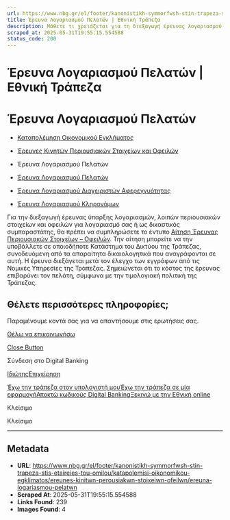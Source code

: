 ```yaml
---
url: https://www.nbg.gr/el/footer/kanonistikh-symmorfwsh-stin-trapeza-stis-etaireies-tou-omilou/katapolemisi-oikonomikou-egklimatos/ereunes-kinitwn-perousiakwn-stoixeiwn-ofeilwn/ereuna-logariasmou-pelatwn
title: Έρευνα Λογαριασμού Πελατών | Εθνική Τράπεζα
description: Μάθετε τι χρειάζεται για τη διεξαγωγή έρευνας λογαριασμού πελατών. Βρείτε περισσότερες πληροφορίες στο site της Εθνικής Τράπεζας!
scraped_at: 2025-05-31T19:55:15.554588
status_code: 200
---
```


# Έρευνα Λογαριασμού Πελατών | Εθνική Τράπεζα

# Έρευνα Λογαριασμού Πελατών

  * [Καταπολέμηση Οικονομικού Εγκλήματος](/el/footer/kanonistikh-symmorfwsh-stin-trapeza-stis-etaireies-tou-omilou/katapolemisi-oikonomikou-egklimatos)
  * [Έρευνες Κινητών Περιουσιακών Στοιχείων και Οφειλών](/el/footer/kanonistikh-symmorfwsh-stin-trapeza-stis-etaireies-tou-omilou/katapolemisi-oikonomikou-egklimatos/ereunes-kinitwn-perousiakwn-stoixeiwn-ofeilwn)
  * Έρευνα Λογαριασμού Πελατών 

  * [Έρευνα Λογαριασμού Πελατών](/el/footer/kanonistikh-symmorfwsh-stin-trapeza-stis-etaireies-tou-omilou/katapolemisi-oikonomikou-egklimatos/ereunes-kinitwn-perousiakwn-stoixeiwn-ofeilwn/ereuna-logariasmou-pelatwn)
  * [Έρευνα Λογαριασμού Διαχειριστών Αφερεγγυότητας](/el/footer/kanonistikh-symmorfwsh-stin-trapeza-stis-etaireies-tou-omilou/katapolemisi-oikonomikou-egklimatos/ereunes-kinitwn-perousiakwn-stoixeiwn-ofeilwn/ereuna-logariasmou-diaxeiristwn-aferegguotitas)
  * [Έρευνα Λογαριασμού Κληρονόμων](/el/footer/kanonistikh-symmorfwsh-stin-trapeza-stis-etaireies-tou-omilou/katapolemisi-oikonomikou-egklimatos/ereunes-kinitwn-perousiakwn-stoixeiwn-ofeilwn/ereuna-logariasmou-klironomwn)

Για την διεξαγωγή έρευνας ύπαρξης λογαριασμών, λοιπών περιουσιακών στοιχείων και οφειλών για λογαριασμό σας ή ως δικαστικός συμπαραστάτης, θα πρέπει να συμπληρώσετε το έντυπο [Αίτηση Έρευνας Περιουσιακών Στοιχείων – Οφειλών](https://www.nbg.gr/-/jssmedia/Files/Group/Compliance/Greek-files/28.pdf?rev=-1&hash=E10C6DF176E5FD3561CDCCCCF1549BAB). Την αίτηση μπορείτε να την υποβάλλετε σε οποιοδήποτε Κατάστημα του Δικτύου της Τράπεζας, συνοδευόμενη από τα απαραίτητα δικαιολογητικά που αναγράφονται σε αυτή. Η έρευνα διεξάγεται μετά τον έλεγχο των εγγράφων από τις Νομικές Υπηρεσίες της Τράπεζας. Σημειώνεται ότι το κόστος της έρευνας επιβαρύνει τον πελάτη, σύμφωνα με την τιμολογιακή πολιτική της Τράπεζας.

## Θέλετε περισσότερες πληροφορίες;

Παραμένουμε κοντά σας για να απαντήσουμε στις ερωτήσεις σας.

[Θέλω να επικοινωνήσω](/el/footer/epikoinwnia)

[Close Button](#)

Σύνδεση στο Digital Banking

[Ιδιώτης](https://ibank.nbg.gr/web/?loginType=retail)[Επιχείρηση](https://ibank.nbg.gr/web/?loginType=corporate)

[Έχω την τράπεζα στον υπολογιστή μου](/el/idiwtes/kathimerines-sunallages/digital-banking/internet-banking)[Έχω την τράπεζα σε μία εφαρμογή](/el/idiwtes/kathimerines-sunallages/digital-banking/mobile-banking)[Αποκτώ κωδικούς Digital Banking](/el/idiwtes/kathimerines-sunallages/digital-banking/dunatotites-internet-mobile-banking/ekdosi-kwdikwn-digital-banking)[Ξεκινώ με την Εθνική online](/el/idiwtes/kathimerines-sunallages/digital-banking/ksekiniste-me-thn-ethniki-online)

Κλείσιμο

Κλείσιμο

---

## Metadata

- **URL**: https://www.nbg.gr/el/footer/kanonistikh-symmorfwsh-stin-trapeza-stis-etaireies-tou-omilou/katapolemisi-oikonomikou-egklimatos/ereunes-kinitwn-perousiakwn-stoixeiwn-ofeilwn/ereuna-logariasmou-pelatwn
- **Scraped At**: 2025-05-31T19:55:15.554588
- **Links Found**: 239
- **Images Found**: 4
